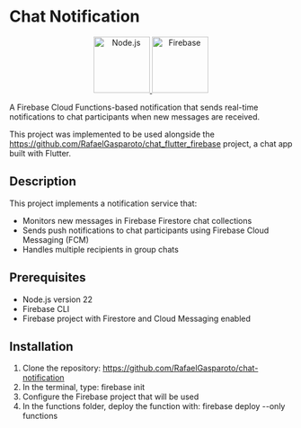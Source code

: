 # Chat Notification

<p align="center">
  <a href="https://nodejs.org/en">
     <img src="https://img.shields.io/badge/Node.js-339933?logo=node.js&logoColor=white" alt="Node.js" width="100"/>
  </a>
  <a href="https://firebase.google.com/?gad_source=1&gclid=CjwKCAiAnpy9BhAkEiwA-P8N4rNWWo9B7nFbuJ_S4ZEnDEtjkQLSwIM7wCUnlR3Kgfmbu7EpKgpEIhoCJt0QAvD_BwE&gclsrc=aw.ds&hl=en">
    <img src="https://img.shields.io/badge/Firebase-FFCA28?logo=firebase&logoColor=black" alt="Firebase" width="100"/>
  </a>
</p>

A Firebase Cloud Functions-based notification that sends real-time notifications to chat participants when new messages are received.

This project was implemented to be used alongside the https://github.com/RafaelGasparoto/chat_flutter_firebase project, a chat app built with Flutter.

## Description

This project implements a notification service that:
- Monitors new messages in Firebase Firestore chat collections
- Sends push notifications to chat participants using Firebase Cloud Messaging (FCM)
- Handles multiple recipients in group chats

## Prerequisites

- Node.js version 22
- Firebase CLI
- Firebase project with Firestore and Cloud Messaging enabled

## Installation

1. Clone the repository: https://github.com/RafaelGasparoto/chat-notification
2. In the terminal, type: firebase init
3. Configure the Firebase project that will be used
4. In the functions folder, deploy the function with: firebase deploy --only functions
